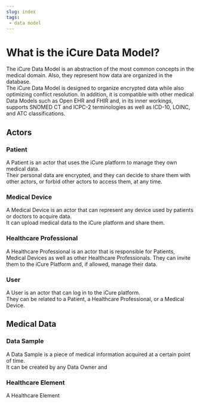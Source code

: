 ```yaml
---
slug: index
tags:
 - data model
---
```

# What is the iCure Data Model?

The iCure Data Model is an abstraction of the most common concepts in the medical domain. Also, they represent how data are organized in the database.  
The iCure Data Model is designed to organize encrypted data while also optimizing conflict resolution. In addition, it is compatible with other medical Data Models such as Open EHR and FHIR and, in its inner workings, supports SNOMED CT and ICPC-2 terminologies as well as ICD-10, LOINC, and ATC classifications.

## Actors

### Patient
A Patient is an actor that uses the iCure platform to manage they own medical data.  
Their personal data are encrypted, and they can decide to share them with other actors, or forbid other actors to access them, at any time.

### Medical Device
A Medical Device is an actor that can represent any device used by patients or doctors to acquire data.  
It can upload medical data to the iCure platform and share them.

### Healthcare Professional
A Healthcare Professional is an actor that is responsible for Patients, Medical Devices as well as other Healthcare Professionals.
They can invite them to the iCure Platform and, if allowed, manage their data.

### User 
A User is an actor that can log in to the iCure platform.  
They can be related to a Patient, a Healthcare Professional, or a Medical Device.

## Medical Data

### Data Sample
A Data Sample is a piece of medical information acquired at a certain point of time.  
It can be created by any Data Owner and 

### Healthcare Element
A Healthcare Element 